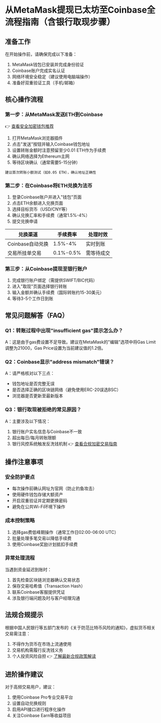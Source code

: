 # 从MetaMask提现已太坊至Coinbase全流程指南（含银行取现步骤）

## 准备工作
在开始操作前，请确保完成以下准备：
1. MetaMask钱包已安装并完成身份验证
2. Coinbase账户完成实名认证
3. 网络环境安全稳定（建议使用电脑端操作）
4. 准备好双重验证工具（手机/邮箱）

## 核心操作流程

### 第一步：从MetaMask发送ETH到Coinbase
👉 [查看安全加密钱包推荐](https://bit.ly/okx_welcome)

1. 打开MetaMask浏览器插件
2. 点击"发送"按钮并输入Coinbase钱包地址
3. 设置转账金额时注意预留至少0.01 ETH作为手续费
4. 确认网络选择为Ethereum主网
5. 等待区块确认（通常需要5-15分钟）

```提示
建议首次转账小额测试（如0.05 ETH），确认地址正确性
```

### 第二步：在Coinbase将ETH兑换为法币
1. 登录Coinbase账户并进入"钱包"页面
2. 点击ETH余额进入兑换页面
3. 选择目标货币（USD/CNY等）
4. 确认兑换汇率和手续费（通常1.5%-4%）
5. 提交兑换申请

| 兑换渠道 | 手续费率 | 处理时效 |
|---------|----------|----------|
| Coinbase自动兑换 | 1.5%-4% | 实时到账 |
| 交易所挂单交易 | 0.1%-0.5% | 需等待成交 |

### 第三步：从Coinbase提现至银行账户
1. 完成银行账户绑定（需提供SWIFT/BIC代码）
2. 进入"取现"页面选择银行转账
3. 输入金额并确认手续费（国际转账约15-30美元）
4. 等待3-5个工作日到账

## 常见问题解答（FAQ）

### Q1：转账过程中出现"insufficient gas"提示怎么办？
A：这是由于gas费设置不足导致。建议在MetaMask的"编辑"选项中将Gas Limit调整为21000，Gas Price设置为当前建议值的1.2倍。

### Q2：Coinbase显示"address mismatch"错误？
A：请严格核对以下三点：
- 钱包地址是否完整无误
- 是否选择正确的区块链网络（避免使用ERC-20误选BSC）
- 浏览器是否更新至最新版本

### Q3：银行取现被拒绝的常见原因？
A：主要涉及以下情况：
1. 银行账户实名信息与Coinbase不一致
2. 超出每日/每月转账限额
3. 银行风控系统触发反洗钱机制
👉 [查看合规加密交易指南](https://bit.ly/okx_welcome)

## 操作注意事项

### 安全防护要点
- 每次操作前确认网址为官网（防止钓鱼攻击）
- 使用硬件钱包存储大额资产
- 开启双重验证并定期更换密码
- 避免在公共Wi-Fi环境下操作

### 成本控制策略
1. 选择gas费低峰期操作（通常工作日02:00-06:00 UTC）
2. 批量处理多笔交易以降低手续费
3. 使用Coinbase奖励计划抵扣手续费

### 异常处理流程
当遇到资金延迟到账时：
1. 首先检查区块链浏览器确认交易状态
2. 保存交易哈希值（Transaction Hash）
3. 联系Coinbase客服提供凭证
4. 涉及银行端问题及时与客户经理沟通

## 法规合规提示
根据中国人民银行等五部门发布的《关于防范比特币风险的通知》，虚拟货币相关交易需注意：
1. 不得作为货币在市场上流通使用
2. 交易机构需履行反洗钱义务
3. 个人投资风险自担
👉 [了解最新合规政策解读](https://bit.ly/okx_welcome)

## 进阶操作建议
对于高频交易用户，建议：
1. 使用Coinbase Pro专业交易平台
2. 设置自动兑换规则
3. 启用API接口进行程序化操作
4. 关注Coinbase Earn等收益项目
